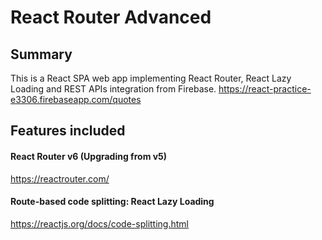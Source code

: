 # React Router Advanced
## Summary
This is a React SPA web app implementing React Router, React Lazy Loading and REST APIs integration from Firebase.
https://react-practice-e3306.firebaseapp.com/quotes

## Features included
#### React Router v6 (Upgrading from v5)
https://reactrouter.com/
#### Route-based code splitting: React Lazy Loading 
https://reactjs.org/docs/code-splitting.html
